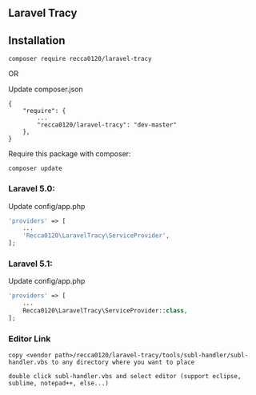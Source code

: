 ## Laravel Tracy

## Installation

```
composer require recca0120/laravel-tracy
```

OR

Update composer.json
```
{
    "require": {
        ...
        "recca0120/laravel-tracy": "dev-master"
    },
}
```

Require this package with composer:

```
composer update
```


### Laravel 5.0:

Update config/app.php
```php
'providers' => [
    ...
    'Recca0120\LaravelTracy\ServiceProvider',
];
```

### Laravel 5.1:

Update config/app.php
```php
'providers' => [
    ...
    Recca0120\LaravelTracy\ServiceProvider::class,
];
```

### Editor Link

```
copy <vendor path>/recca0120/laravel-tracy/tools/subl-handler/subl-handler.vbs to any directory where you want to place

double click subl-handler.vbs and select editor (support eclipse, sublime, notepad++, else...)
```
